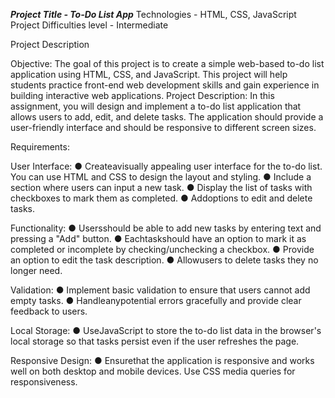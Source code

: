***Project Title - To-Do List App***
 Technologies - HTML, CSS, JavaScript 
 Project Difficulties level -  Intermediate

 Project Description
 
 Objective: The goal of this project is to create a simple web-based to-do list application using
 HTML, CSS, and JavaScript. This project will help students practice front-end web development
 skills and gain experience in building interactive web applications.
 Project Description: In this assignment, you will design and implement a to-do list application that
 allows users to add, edit, and delete tasks. The application should provide a user-friendly
 interface and should be responsive to different screen sizes.
 
 Requirements:
 
 User Interface:
 ● Createavisually appealing user interface for the to-do list. You can use HTML and
 CSS to design the layout and styling.
 ● Include a section where users can input a new task.
 ● Display the list of tasks with checkboxes to mark them as completed.
 ● Addoptions to edit and delete tasks.
 
 Functionality:
 ● Usersshould be able to add new tasks by entering text and pressing a "Add"
 button.
 ● Eachtaskshould have an option to mark it as completed or incomplete by
 checking/unchecking a checkbox.
 ● Provide an option to edit the task description.
 ● Allowusers to delete tasks they no longer need.
 
 Validation:
 ● Implement basic validation to ensure that users cannot add empty tasks.
 ● Handleanypotential errors gracefully and provide clear feedback to users.
 
 Local Storage:
 ● UseJavaScript to store the to-do list data in the browser's local storage so that
 tasks persist even if the user refreshes the page.
 
 Responsive Design:
 ● Ensurethat the application is responsive and works well on both desktop and
 mobile devices. Use CSS media queries for responsiveness.
